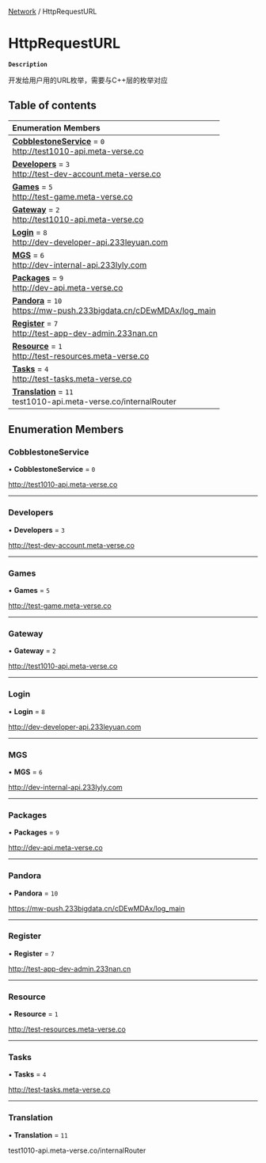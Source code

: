 [Network](../modules/Network.Network.md) / HttpRequestURL

# HttpRequestURL <Badge type="tip" text="Enumeration" />

**`Description`**

开发给用户用的URL枚举，需要与C++层的枚举对应

## Table of contents

| Enumeration Members |
| :-----|
| **[CobblestoneService](Network.Network.HttpRequestURL.md#cobblestoneservice)** = ``0`` <br> http://test1010-api.meta-verse.co|
| **[Developers](Network.Network.HttpRequestURL.md#developers)** = ``3`` <br> http://test-dev-account.meta-verse.co|
| **[Games](Network.Network.HttpRequestURL.md#games)** = ``5`` <br> http://test-game.meta-verse.co|
| **[Gateway](Network.Network.HttpRequestURL.md#gateway)** = ``2`` <br> http://test1010-api.meta-verse.co|
| **[Login](Network.Network.HttpRequestURL.md#login)** = ``8`` <br> http://dev-developer-api.233leyuan.com|
| **[MGS](Network.Network.HttpRequestURL.md#mgs)** = ``6`` <br> http://dev-internal-api.233lyly.com|
| **[Packages](Network.Network.HttpRequestURL.md#packages)** = ``9`` <br> http://dev-api.meta-verse.co|
| **[Pandora](Network.Network.HttpRequestURL.md#pandora)** = ``10`` <br> https://mw-push.233bigdata.cn/cDEwMDAx/log_main|
| **[Register](Network.Network.HttpRequestURL.md#register)** = ``7`` <br> http://test-app-dev-admin.233nan.cn|
| **[Resource](Network.Network.HttpRequestURL.md#resource)** = ``1`` <br> http://test-resources.meta-verse.co|
| **[Tasks](Network.Network.HttpRequestURL.md#tasks)** = ``4`` <br> http://test-tasks.meta-verse.co|
| **[Translation](Network.Network.HttpRequestURL.md#translation)** = ``11`` <br> test1010-api.meta-verse.co/internalRouter|

## Enumeration Members

### CobblestoneService

• **CobblestoneService** = ``0``

http://test1010-api.meta-verse.co

___

### Developers

• **Developers** = ``3``

http://test-dev-account.meta-verse.co

___

### Games

• **Games** = ``5``

http://test-game.meta-verse.co

___

### Gateway

• **Gateway** = ``2``

http://test1010-api.meta-verse.co

___

### Login

• **Login** = ``8``

http://dev-developer-api.233leyuan.com

___

### MGS

• **MGS** = ``6``

http://dev-internal-api.233lyly.com

___

### Packages

• **Packages** = ``9``

http://dev-api.meta-verse.co

___

### Pandora

• **Pandora** = ``10``

https://mw-push.233bigdata.cn/cDEwMDAx/log_main

___

### Register

• **Register** = ``7``

http://test-app-dev-admin.233nan.cn

___

### Resource

• **Resource** = ``1``

http://test-resources.meta-verse.co

___

### Tasks

• **Tasks** = ``4``

http://test-tasks.meta-verse.co

___

### Translation

• **Translation** = ``11``

test1010-api.meta-verse.co/internalRouter
